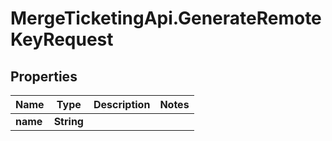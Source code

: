 # MergeTicketingApi.GenerateRemoteKeyRequest

## Properties

Name | Type | Description | Notes
------------ | ------------- | ------------- | -------------
**name** | **String** |  | 


